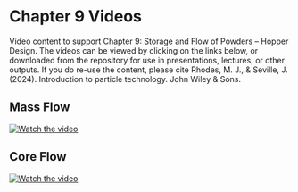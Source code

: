 # Chapter 9 Videos

Video content to support Chapter 9: Storage and Flow of Powders – Hopper Design. The videos can be viewed by clicking on the links below, or downloaded from the repository for use in presentations, lectures, or other outputs. If you do re-use the content, please cite Rhodes, M. J., & Seville, J. (2024). Introduction to particle technology. John Wiley & Sons.


## Mass Flow

[![Watch the video](https://img.youtube.com/vi/VLG6OEKM23E/sddefault.jpg)](https://www.youtube.com/watch?v=VLG6OEKM23E)

## Core Flow

[![Watch the video](https://img.youtube.com/vi/iiqvAKmiL_Y/sddefault.jpg)](https://www.youtube.com/watch?v=iiqvAKmiL_Y)
